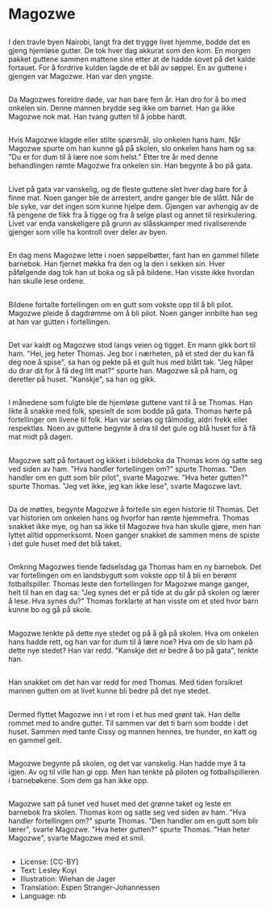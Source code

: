 # Magozwe

##
I den travle byen Nairobi, langt fra det trygge livet hjemme, bodde det en gjeng hjemløse gutter. De tok hver dag akkurat som den kom. En morgen pakket guttene sammen mattene sine etter at de hadde sovet på det kalde fortauet. For å fordrive kulden lagde de et bål av søppel. En av guttene i gjengen var Magozwe. Han var den yngste.

##
Da Magozwes foreldre døde, var han bare fem år. Han dro for å bo med onkelen sin. Denne mannen brydde seg ikke om barnet. Han ga ikke Magozwe nok mat. Han tvang gutten til å jobbe hardt.

##
Hvis Magozwe klagde eller stilte spørsmål, slo onkelen hans ham. Når Magozwe spurte om han kunne gå på skolen, slo onkelen hans ham og sa: "Du er for dum til å lære noe som helst." Etter tre år med denne behandlingen rømte Magozwe fra onkelen sin. Han begynte å bo på gata.

##
Livet på gata var vanskelig, og de fleste guttene slet hver dag bare for å finne mat. Noen ganger ble de arrestert, andre ganger ble de slått. Når de ble syke, var det ingen som kunne hjelpe dem. Gjengen var avhengig av de få pengene de fikk fra å tigge og fra å selge plast og annet til resirkulering. Livet var enda vanskeligere på grunn av slåsskamper med rivaliserende gjenger som ville ha kontroll over deler av byen.

##
En dag mens Magozwe lette i noen søppelbøtter, fant han en gammel fillete barnebok. Han fjernet møkka fra den og la den i sekken sin. Hver påfølgende dag tok han ut boka og så på bildene. Han visste ikke hvordan han skulle lese ordene.

##
Bildene fortalte fortellingen om en gutt som vokste opp til å bli pilot. Magozwe pleide å dagdrømme om å bli pilot. Noen ganger innbilte han seg at han var gutten i fortellingen.

##
Det var kaldt og Magozwe stod langs veien og tigget. En mann gikk bort til ham. "Hei, jeg heter Thomas. Jeg bor i nærheten, på et sted der du kan få deg noe å spise", sa han og pekte på et gult hus med blått tak. "Jeg håper du drar dit for å få deg litt mat?" spurte han. Magozwe så på ham, og deretter på huset. "Kanskje", sa han og gikk.

##
I månedene som fulgte ble de hjemløse guttene vant til å se Thomas. Han likte å snakke med folk, spesielt de som bodde på gata. Thomas hørte på fortellinger om livene til folk. Han var seriøs og tålmodig, aldri frekk eller respektløs. Noen av guttene begynte å dra til det gule og blå huset for å få mat midt på dagen.

##
Magozwe satt på fortauet og kikket i bildeboka da Thomas kom og satte seg ved siden av ham. "Hva handler fortellingen om?" spurte Thomas. "Den handler om en gutt som blir pilot", svarte Magozwe. "Hva heter gutten?" spurte Thomas. "Jeg vet ikke, jeg kan ikke lese", svarte Magozwe lavt.

##
Da de møttes, begynte Magozwe å fortelle sin egen historie til Thomas. Det var historien om onkelen hans og hvorfor han rømte hjemmefra. Thomas snakket ikke mye, og han sa ikke til Magozwe hva han skulle gjøre, men han lyttet alltid oppmerksomt. Noen ganger snakket de sammen mens de spiste i det gule huset med det blå taket.

##
Omkring Magozwes tiende fødselsdag ga Thomas ham en ny barnebok. Det var fortellingen om en landsbygutt som vokste opp til å bli en berømt fotballspiller. Thomas leste den fortellingen for Magozwe mange ganger, helt til han en dag sa: "Jeg synes det er på tide at du går på skolen og lærer å lese. Hva synes du?" Thomas forklarte at han visste om et sted hvor barn kunne bo og gå på skole.

##
Magozwe tenkte på dette nye stedet og på å gå på skolen. Hva om onkelen hans hadde rett, og han var for dum til å lære noe? Hva om de slo ham på dette nye stedet? Han var redd. "Kanskje det er bedre å bo på gata", tenkte han.

##
Han snakket om det han var redd for med Thomas. Med tiden forsikret mannen gutten om at livet kunne bli bedre på det nye stedet.

##
Dermed flyttet Magozwe inn i et rom i et hus med grønt tak. Han delte rommet med to andre gutter. Til sammen var det ti barn som bodde i det huset. Sammen med tante Cissy og mannen hennes, tre hunder, en katt og en gammel geit.

##
Magozwe begynte på skolen, og det var vanskelig. Han hadde mye å ta igjen. Av og til ville han gi opp. Men han tenkte på piloten og fotballspilleren i barnebøkene. Som dem ga han ikke opp.

##
Magozwe satt på tunet ved huset med det grønne taket og leste en barnebok fra skolen. Thomas kom og satte seg ved siden av ham. "Hva handler fortellingen om?" spurte Thomas. "Den handler om en gutt som blir lærer", svarte Magozwe. "Hva heter gutten?" spurte Thomas. "Han heter Magozwe", svarte Magozwe med et smil.

##
* License: [CC-BY]
* Text: Lesley Koyi
* Illustration: Wiehan de Jager
* Translation: Espen Stranger-Johannessen
* Language: nb
